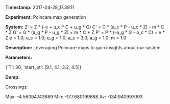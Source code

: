 **Timestamp:** 2017-04-28_17.39.11

**Experiment:** Poincare map generation

**System:**
Z' = Z * (-e + u_c * C + u_g * G) 
C' = C * (a_c * P - u_c * Z) - m * C * Z 
G' = G * (a_g * P - u_g * Z) + m * C * Z 
P' = P * (-a_g * G - a_c * C) + e * Z 
e = 1.0; u_c = 1.0; u_g = 1.0; a_c = 3.0; a_g = 1.0; m = 1.0

**Description:** Leveraging Poincare maps to gain insights about our system

**Parameters:**

{'T': 30, 'start_pt': [9.1, 4.1, 3.2, 4.5]}

**Dump:**



Crossings:

Max:
-4.56094743889
Min:
-177.680199868
Av:
-134.940997093